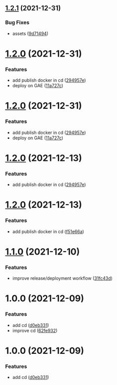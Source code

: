 ## [1.2.1](https://github.com/julien-bouquet/personal-blog/compare/1.2.0...1.2.1) (2021-12-31)


### Bug Fixes

* assets ([9d71494](https://github.com/julien-bouquet/personal-blog/commit/9d714944827143b204e191c564c6f1a286fac3ac))

# [1.2.0](https://github.com/julien-bouquet/personal-blog/compare/1.1.0...1.2.0) (2021-12-31)


### Features

* add publish docker in cd ([294957e](https://github.com/julien-bouquet/personal-blog/commit/294957e2b556a988387d6c7336fce6d73852e8d0))
* deploy on GAE ([11a727c](https://github.com/julien-bouquet/personal-blog/commit/11a727c04ac9abdbc83861b80d79556af6f32d68))

# [1.2.0](https://github.com/julien-bouquet/personal-blog/compare/1.1.0...1.2.0) (2021-12-31)


### Features

* add publish docker in cd ([294957e](https://github.com/julien-bouquet/personal-blog/commit/294957e2b556a988387d6c7336fce6d73852e8d0))
* deploy on GAE ([11a727c](https://github.com/julien-bouquet/personal-blog/commit/11a727c04ac9abdbc83861b80d79556af6f32d68))

# [1.2.0](https://github.com/julien-bouquet/personal-blog/compare/1.1.0...1.2.0) (2021-12-13)


### Features

* add publish docker in cd ([294957e](https://github.com/julien-bouquet/personal-blog/commit/294957e2b556a988387d6c7336fce6d73852e8d0))

# [1.2.0](https://github.com/julien-bouquet/personal-blog/compare/1.1.0...1.2.0) (2021-12-13)


### Features

* add publish docker in cd ([f51e66a](https://github.com/julien-bouquet/personal-blog/commit/f51e66a084be2336e4b1d11c3e09b5c95a13eb77))

# [1.1.0](https://github.com/julien-bouquet/personal-blog/compare/1.0.0...1.1.0) (2021-12-10)


### Features

* improve release/deployment workflow ([31fc43d](https://github.com/julien-bouquet/personal-blog/commit/31fc43d5627a9fffef3b548705d01a86d54a5e58))

# 1.0.0 (2021-12-09)


### Features

* add cd ([d0eb331](https://github.com/julien-bouquet/personal-blog/commit/d0eb33176771de1123abc2947d31d2d7d6911be8))
* improve cd ([62fe932](https://github.com/julien-bouquet/personal-blog/commit/62fe9328fa49936efcfe076f0d2bcf6aa2041a6b))

# 1.0.0 (2021-12-09)


### Features

* add cd ([d0eb331](https://github.com/julien-bouquet/personal-blog/commit/d0eb33176771de1123abc2947d31d2d7d6911be8))
